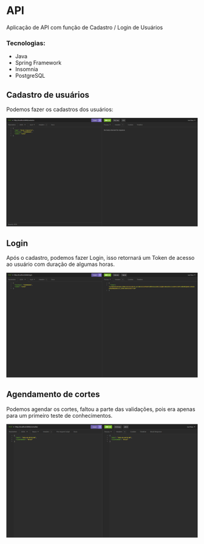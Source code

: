 # API

Aplicação de API com função de Cadastro / Login de Usuários
### Tecnologias:
- Java
- Spring Framework
- Insomnia
- PostgreSQL

## Cadastro de usuários

Podemos fazer os cadastros dos usuários:

![](https://github.com/Beforg/assets/blob/main/api/Captura%20de%20tela%202024-04-27%20132539.png)

## Login

Após o cadastro, podemos fazer Login, isso retornará um Token de acesso ao usuário com duração de algumas horas.

![](https://github.com/Beforg/assets/blob/main/api/token.png)

## Agendamento de cortes

Podemos agendar os cortes, faltou a parte das validações, pois era apenas para um primeiro teste de conhecimentos.

![](https://github.com/Beforg/assets/blob/main/api/consulta.png)
